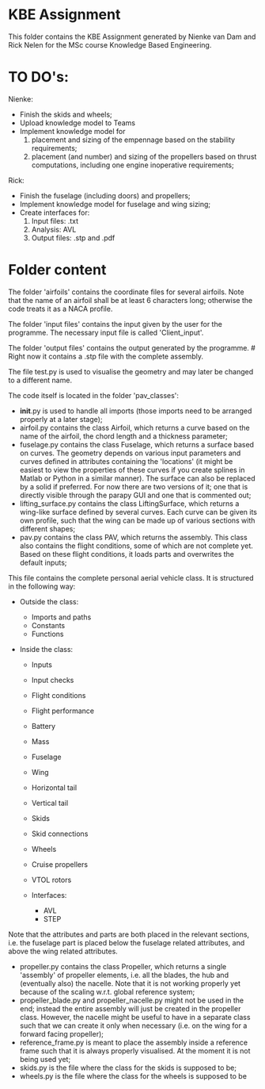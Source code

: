 # KBE Assignment

This folder contains the KBE Assignment generated by Nienke van Dam and 
Rick Nelen for the MSc course Knowledge Based Engineering.

# TO DO's:
Nienke:
- Finish the skids and wheels;
- Upload knowledge model to Teams  
- Implement knowledge model for 
    1) placement and sizing of the empennage 
  based on the stability requirements;
    2) placement (and number) and sizing of the propellers based on thrust 
       computations, including one engine inoperative requirements;
 
Rick: 
- Finish the fuselage (including doors) and propellers;
- Implement knowledge model for fuselage and wing sizing;
- Create interfaces for:
    1) Input files: .txt
    2) Analysis: AVL
    3) Output files: .stp and .pdf

# Folder content

The folder 'airfoils' contains the coordinate files for several airfoils.
Note that the name of an airfoil shall be at least 6 characters long; 
otherwise the code treats it as a NACA profile.

The folder 'input files' contains the input given by the user for the 
programme. The necessary input file is called 'Client_input'.

The folder 'output files' contains the output generated by the programme. # 
Right now it contains a .stp file with the complete assembly.

The file test.py is used to visualise the geometry and may later be changed 
to a different name.

The code itself is located in the folder 'pav_classes':
- __init__.py is used to handle all imports (those imports need to be 
  arranged properly at a later stage);
- airfoil.py contains the class Airfoil, which returns a curve based on the 
  name of the airfoil, the chord length and a thickness parameter;
- fuselage.py contains the class Fuselage, which returns a surface based on 
  curves. The geometry depends on various input parameters and curves 
  defined in attributes containing the 'locations' (it might be easiest to 
  view the properties of these curves if you create splines in Matlab or 
  Python in a similar manner). The surface can also be replaced by a solid 
  if preferred. For now there are two versions of it; one that is directly 
  visible through the parapy GUI and one that is commented out;
- lifting_surface.py contains the class LiftingSurface, which returns a 
  wing-like surface defined by several curves. Each curve can be given its 
  own profile, such that the wing can be made up of various sections with 
  different shapes;
- pav.py contains the class PAV, which returns the assembly. This class 
  also contains the flight conditions, some of which are not complete yet. 
  Based on these flight conditions, it loads parts and overwrites the 
  default inputs;
  
This file contains the complete personal aerial vehicle class. It is
structured in the following way:

- Outside the class:

    - Imports and paths
    - Constants
    - Functions

- Inside the class:

    - Inputs
    - Input checks
    - Flight conditions
    - Flight performance
    - Battery
    - Mass
    - Fuselage
    - Wing
    - Horizontal tail
    - Vertical tail
    - Skids
    - Skid connections
    - Wheels
    - Cruise propellers
    - VTOL rotors
    - Interfaces:

        - AVL
        - STEP

Note that the attributes and parts are both placed in the relevant sections, 
i.e. the fuselage part is placed below the fuselage related attributes, 
and above the wing related attributes.
- propeller.py contains the class Propeller, which returns a single 
  'assembly' of propeller elements, i.e. all the blades, the hub and 
  (eventually also) the nacelle. Note that it is not working properly yet 
  because of the scaling w.r.t. global reference system;
- propeller_blade.py and propeller_nacelle.py might not be used in the end; 
  instead the entire assembly will just be created in the propeller class. 
  However, the nacelle might be useful to have in a separate class such 
  that we can create it only when necessary (i.e. on the wing for a forward 
  facing propeller);
- reference_frame.py is meant to place the assembly inside a reference 
  frame such that it is always properly visualised. At the moment it is not 
  being used yet;
- skids.py is the file where the class for the skids is supposed to be;  
- wheels.py is the file where the class for the wheels is supposed to be
    

